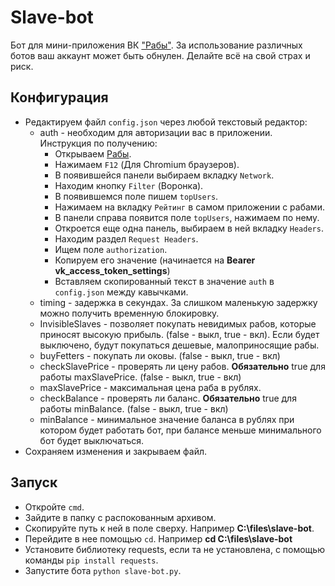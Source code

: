 # Slave-bot

Бот для мини-приложения ВК ["Рабы"](https://vk.com/app7794757).
За использование различных ботов ваш аккаунт может быть обнулен. Делайте всё на свой страх и риск.

## Конфигурация

- Редактируем файл `config.json` через любой текстовый редактор:
  - auth - необходим для авторизации вас в приложении. Инструкция по получению:
    - Открываем [Рабы](https://vk.com/app7794757).
    - Нажимаем `F12` (Для Chromium браузеров).
    - В появившейся панели выбираем вкладку `Network`.
    - Находим кнопку `Filter` (Воронка).
    - В появившемся поле пишем `topUsers`.
    - Нажимаем на вкладку `Рейтинг` в самом приложении с рабами.
    - В панели справа появится поле `topUsers`, нажимаем по нему.
    - Откроется еще одна панель, выбираем в ней вкладку `Headers`.
    - Находим раздел `Request Headers`.
    - Ищем поле `authorization`.
    - Копируем его значение (начинается на **Bearer vk_access_token_settings**)
    - Вставляем скопированный текст в значение `auth` в `config.json` между кавычками.
  - timing - задержка в секундах. За слишком маленькую задержку можно получить временную блокировку.
  - InvisibleSlaves - позволяет покупать невидимых рабов, которые приносят высокую прибыль. (false - выкл, true - вкл). Если будет выключено, будут покупаться дешевые, малоприносящие рабы.
  - buyFetters - покупать ли оковы. (false - выкл, true - вкл)
  - checkSlavePrice - проверять ли цену рабов. **Обязательно** true для работы maxSlavePrice. (false - выкл, true - вкл)
  - maxSlavePrice - максимальная цена раба в рублях.
  - checkBalance - проверять ли баланс. **Обязательно** true для работы minBalance. (false - выкл, true - вкл)
  - minBalance - минимальное значение баланса в рублях при котором будет работать бот, при балансе меньше минимального бот будет выключаться.
- Сохраняем изменения и закрываем файл.

## Запуск

- Откройте `cmd`.
- Зайдите в папку с распокованным архивом.
- Скопируйте путь к ней в поле сверху. Например **C:\files\slave-bot**.
- Перейдите в нее помощью `cd`. Например **cd C:\files\slave-bot**
- Установите библиотеку requests, если та не установлена, с помощью команды `pip install requests`.
- Запустите бота `python slave-bot.py`.
